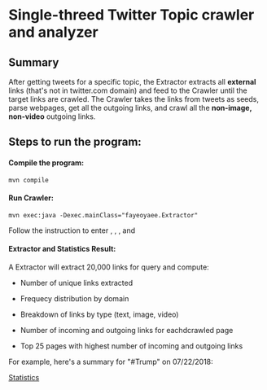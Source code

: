 # Single-threed Twitter Topic crawler and analyzer

## Summary 

After getting tweets for a specific topic, the Extractor extracts all **external** links (that's not in twitter.com domain) and feed to the Crawler until the target links are crawled. The Crawler takes the links from tweets as seeds, parse webpages, get all the outgoing links, and crawl all the **non-image, non-video** outgoing links.

## Steps to run the program:

#### Compile the program: 

`mvn compile`

#### Run Crawler: 

`mvn exec:java -Dexec.mainClass="fayeoyaee.Extractor"`

Follow the instruction to enter <query hashtag>, <number of links>, <depth>, and <rank limits>

#### Extractor and Statistics Result: 

A Extractor will extract 20,000 links for query and compute:

- Number of unique links extracted 

- Frequecy distribution by domain

- Breakdown of links by type (text, image, video)

- Number of incoming and outgoing links for eachdcrawled page

- Top 25 pages with highest number of incoming and outgoing links

For example, here's a summary for "#Trump" on 07/22/2018:

[Statistics](query_Trump_links_20000_depth_3.txt)